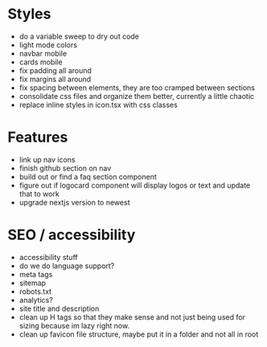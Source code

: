 # Styles
- do a variable sweep to dry out code
- light mode colors
- navbar mobile
- cards mobile
- fix padding all around
- fix margins all around
- fix spacing between elements, they are too cramped between sections
- consolidate css files and organize them better, currently a little chaotic
- replace inline styles in icon.tsx with css classes

# Features
- link up nav icons
- finish github section on nav
- build out or find a faq section component
- figure out if logocard component will display logos or text and update that to work
- upgrade nextjs version to newest

# SEO / accessibility
- accessibility stuff
- do we do language support?
- meta tags
- sitemap
- robots.txt
- analytics?
- site title and description
- clean up H tags so that they make sense and not just being used for sizing because im lazy right now.
- clean up favicon file structure, maybe put it in a folder and not all in root